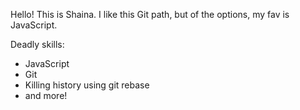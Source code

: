 Hello! This is Shaina.
I like this Git path, but of the options, my fav is JavaScript.

Deadly skills:
* JavaScript
* Git
* Killing history using git rebase
* and more!
